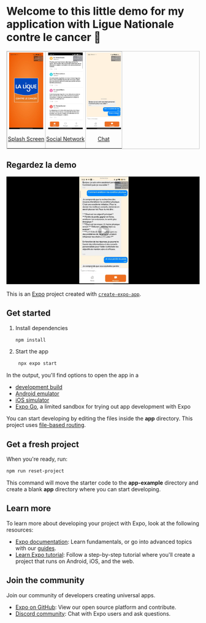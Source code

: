 # Welcome to this little demo for my application with Ligue Nationale contre le cancer 👋

<div align="center">
<table border=0 style="border: 1.2px solid #c6c6c6 !important; border-spacing: 2px; width: auto !important;">
<tr><td valign=top style="border: 1.2px solid #c6c6c6 !important; padding: 2px !important;">
<a href="URL_of_screenshot_1" target="_blank">
<div align=center valign=top><img src="https://github.com/edjeezy/ligue-fr-cancer-demo/blob/master/assets/images/splash.jpg" alt="Screenshot 1" style="margin: 0px !important; height: 200px !important;">
<p>Splash Screen</p>
</div>
</a></td><td valign=top style="border: 1.2px solid #c6c6c6 !important; padding: 2px !important;">
<a href="URL_of_screenshot_2" target="_blank">
<div align=center valign=top><img src="https://github.com/edjeezy/ligue-fr-cancer-demo/blob/master/assets/images/feed.jpg" alt="Screenshot 2" style="margin: 0px !important; height: 200px !important;">
<p>Social Network</p>
</div>
</a></td><td valign=top style="border: 1.2px solid #c6c6c6 !important; padding: 2px !important;">
<a href="URL_of_screenshot_3" target="_blank">
<div align=center valign=top><img src="https://github.com/edjeezy/ligue-fr-cancer-demo/blob/master/assets/images/chat.jpg" alt="Screenshot 3" style="margin: 0px !important; height: 200px !important;">
<p>Chat</p>
</div>
</a></td></tr><tr></tr></table></div>

## Regardez la demo 
[![VIDEO DEMO](https://github.com/edjeezy/ligue-fr-cancer-demo/blob/master/assets/images/video-thumbnail.png)](https://drive.google.com/file/d/1L9O0LoOL0g0H7LhesCnRJzyatEew8Wer/view?usp=sharing)



This is an [Expo](https://expo.dev) project created with [`create-expo-app`](https://www.npmjs.com/package/create-expo-app).

## Get started

1. Install dependencies

   ```bash
   npm install
   ```

2. Start the app

   ```bash
    npx expo start
   ```

In the output, you'll find options to open the app in a

- [development build](https://docs.expo.dev/develop/development-builds/introduction/)
- [Android emulator](https://docs.expo.dev/workflow/android-studio-emulator/)
- [iOS simulator](https://docs.expo.dev/workflow/ios-simulator/)
- [Expo Go](https://expo.dev/go), a limited sandbox for trying out app development with Expo

You can start developing by editing the files inside the **app** directory. This project uses [file-based routing](https://docs.expo.dev/router/introduction).

## Get a fresh project

When you're ready, run:

```bash
npm run reset-project
```

This command will move the starter code to the **app-example** directory and create a blank **app** directory where you can start developing.

## Learn more

To learn more about developing your project with Expo, look at the following resources:

- [Expo documentation](https://docs.expo.dev/): Learn fundamentals, or go into advanced topics with our [guides](https://docs.expo.dev/guides).
- [Learn Expo tutorial](https://docs.expo.dev/tutorial/introduction/): Follow a step-by-step tutorial where you'll create a project that runs on Android, iOS, and the web.

## Join the community

Join our community of developers creating universal apps.

- [Expo on GitHub](https://github.com/expo/expo): View our open source platform and contribute.
- [Discord community](https://chat.expo.dev): Chat with Expo users and ask questions.
